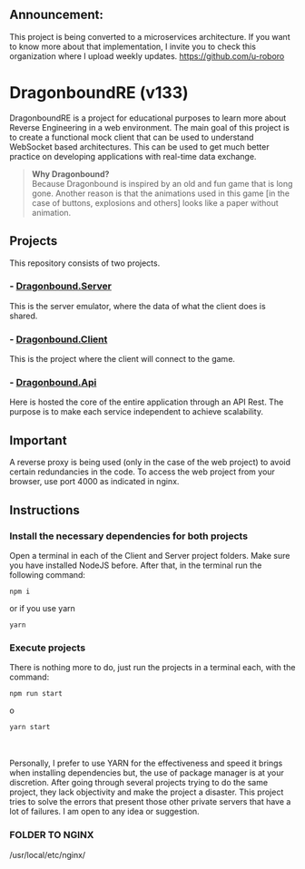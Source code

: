 ## Announcement: 
This project is being converted to a microservices architecture. 
If you want to know more about that implementation, I invite you to check this organization where I upload weekly updates. https://github.com/u-roboro

# DragonboundRE (v133)
 
DragonboundRE is a project for educational purposes to learn more about Reverse Engineering in a web environment. The main goal of this project is to create a functional mock client that can be used to understand WebSocket based architectures. This can be used to get much better practice on developing applications with real-time data exchange. 

> **Why Dragonbound?**  
> Because Dragonbound is inspired by an old and fun game that is long gone. Another reason is that the animations used in this game [in the case of buttons, explosions and others] looks like a paper without animation.


## Projects

This repository consists of two projects.

### - [Dragonbound.Server](https://github.com/Ox18/DragonboundRe/tree/remake/Dragonbound.Server)

This is the server emulator, where the data of what the client does is shared.

### - [Dragonbound.Client](https://github.com/Ox18/DragonboundRe/tree/remake/Dragonbound.Client)

This is the project where the client will connect to the game.

### - [Dragonbound.Api](https://github.com/Ox18/DragonboundRe/tree/remake/Dragonbound.API)

Here is hosted the core of the entire application through an API Rest. The purpose is to make each service independent to achieve scalability.

## Important

A reverse proxy is being used (only in the case of the web project) to avoid certain redundancies in the code. To access the web project from your browser, use port 4000 as indicated in nginx.

## Instructions

### Install the necessary dependencies for both projects

Open a terminal in each of the Client and Server project folders.
Make sure you have installed NodeJS before.
After that, in the terminal run the following command:

```npm i```

or if you use yarn

```yarn```

### Execute projects

There is nothing more to do, just run the projects in a terminal each, with the command:

```npm run start```

o

```yarn start```

<br />
<br />
Personally, I prefer to use YARN for the effectiveness and speed it brings when installing dependencies but, the use of package manager is at your discretion.
After going through several projects trying to do the same project, they lack objectivity and make the project a disaster.
This project tries to solve the errors that present those other private servers that have a lot of failures. I am open to any idea or suggestion.
<br >

### FOLDER TO NGINX
/usr/local/etc/nginx/
